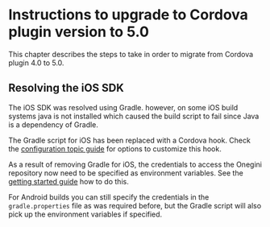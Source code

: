 # Instructions to upgrade to Cordova plugin version to 5.0

This chapter describes the steps to take in order to migrate from Cordova plugin 4.0 to 5.0.

## Resolving the iOS SDK

The iOS SDK was resolved using Gradle. however, on some iOS build systems java is not installed which caused the build script to fail since Java is a dependency of Gradle.

The Gradle script for iOS has been replaced with a Cordova hook. Check the [configuration topic guide](../topics/configuration.md#customizing-the-resolve-dependencies-hook) for options to customize this hook.

As a result of removing Gradle for iOS, the credentials to access the Onegini repository now need to be specified as environment variables. See the [getting started guide](../topics/getting-started.md#access-the-onegini-repository) how to do this.

For Android builds you can still specify the credentials in the `gradle.properties` file as was required before, but the Gradle script will also pick up the environment variables if specified.
